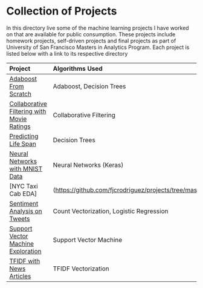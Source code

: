 # Collection of Projects
In this directory live some of the machine learning projects I have worked on
that are available for public consumption. These projects include homework
projects, self-driven projects and final projects as part of University of San
Francisco Masters in Analytics Program. Each project is listed below with a link
to its respective directory


| Project     | Algorithms Used   |
| :------------- | :------------- |
| [Adaboost From Scratch](https://github.com/fjcrodriguez/projects/tree/master/machine_learning/adaboost)| Adaboost, Decision Trees |
| [Collaborative Filtering with Movie Ratings](https://github.com/fjcrodriguez/projects/tree/master/machine_learning/collaborative_filtering)| Collaborative Filtering |
| [Predicting Life Span](https://github.com/fjcrodriguez/projects/tree/master/machine_learning/life_span)| Decision Trees |
| [Neural Networks with MNIST Data](https://github.com/fjcrodriguez/projects/tree/master/machine_learning/neural_nets)| Neural Networks (Keras) |
| [NYC Taxi Cab EDA] | (https://github.com/fjcrodriguez/projects/tree/master/machine_learning/nyc_taxi_cabs)| EDA |
| [Sentiment Analysis on Tweets](https://github.com/fjcrodriguez/projects/tree/master/machine_learning/sentiment_analysis)| Count Vectorization, Logistic Regression |
| [Support Vector Machine Exploration](https://github.com/fjcrodriguez/projects/tree/master/machine_learning/svm)| Support Vector Machine |
| [TFIDF with News Articles](https://github.com/fjcrodriguez/projects/tree/master/machine_learning/tfidf)| TFIDF Vectorization |
